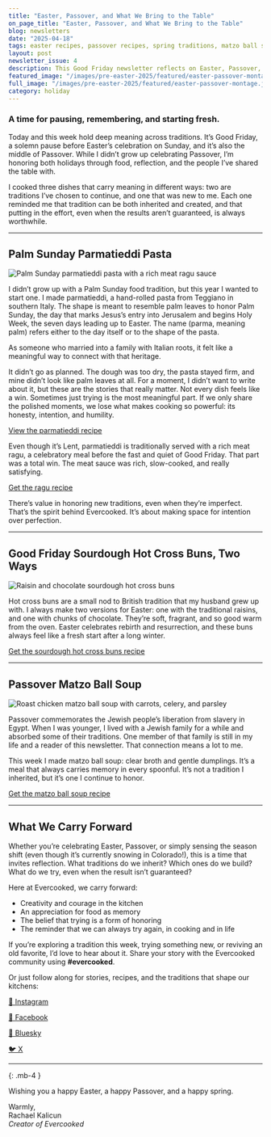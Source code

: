 ```yaml
---
title: "Easter, Passover, and What We Bring to the Table"
on_page_title: "Easter, Passover, and What We Bring to the Table"
blog: newsletters
date: "2025-04-18"
tags: easter recipes, passover recipes, spring traditions, matzo ball soup, hot cross buns, parmatieddi, food reflections, cultural cooking, seasonal cooking
layout: post
newsletter_issue: 4
description: This Good Friday newsletter reflects on Easter, Passover, and the power of cooking traditions. From parmatieddi to matzo ball soup, each dish carries memory, effort, and meaning across cultures.
featured_image: "/images/pre-easter-2025/featured/easter-passover-montage.jpg"
full_image: "/images/pre-easter-2025/featured/easter-passover-montage.jpg"
category: holiday
---
```


### A time for pausing, remembering, and starting fresh.

Today and this week hold deep meaning across traditions. It’s Good Friday, a solemn pause before Easter’s celebration on Sunday, and it’s also the middle of Passover. While I didn’t grow up celebrating Passover, I’m honoring both holidays through food, reflection, and the people I’ve shared the table with.

I cooked three dishes that carry meaning in different ways: two are traditions I’ve chosen to continue, and one that was new to me. Each one reminded me that tradition can be both inherited and created, and that putting in the effort, even when the results aren’t guaranteed, is always worthwhile.

---

## Palm Sunday Parmatieddi Pasta

![Palm Sunday parmatieddi pasta with a rich meat ragu sauce](/images/pre-easter-2025/parmatieddi.jpg)

I didn’t grow up with a Palm Sunday food tradition, but this year I wanted to start one. I made parmatieddi, a hand-rolled pasta from Teggiano in southern Italy. The shape is meant to resemble palm leaves to honor Palm Sunday, the day that marks Jesus’s entry into Jerusalem and begins Holy Week, the seven days leading up to Easter. The name (parma, meaning palm) refers either to the day itself or to the shape of the pasta.

As someone who married into a family with Italian roots, it felt like a meaningful way to connect with that heritage.

It didn’t go as planned. The dough was too dry, the pasta stayed firm, and mine didn’t look like palm leaves at all. For a moment, I didn’t want to write about it, but these are the stories that really matter. Not every dish feels like a win. Sometimes just trying is the most meaningful part. If we only share the polished moments, we lose what makes cooking so powerful: its honesty, intention, and humility.

[View the parmatieddi recipe](/blog/parmatieddi)

Even though it’s Lent, parmatieddi is traditionally served with a rich meat ragu, a celebratory meal before the fast and quiet of Good Friday. That part was a total win. The meat sauce was rich, slow-cooked, and really satisfying.

[Get the ragu recipe](/blog/pork-beef-ragu)

There’s value in honoring new traditions, even when they’re imperfect. That’s the spirit behind Evercooked. It’s about making space for intention over perfection.

---

## Good Friday Sourdough Hot Cross Buns, Two Ways

![Raisin and chocolate sourdough hot cross buns](/images/pre-easter-2025/sourdough-hot-cross-buns.jpg)

Hot cross buns are a small nod to British tradition that my husband grew up with. I always make two versions for Easter: one with the traditional raisins, and one with chunks of chocolate. They’re soft, fragrant, and so good warm from the oven. Easter celebrates rebirth and resurrection, and these buns always feel like a fresh start after a long winter.

[Get the sourdough hot cross buns recipe](/blog/sourdough-hot-cross-buns)

---

## Passover Matzo Ball Soup

![Roast chicken matzo ball soup with carrots, celery, and parsley](/images/pre-easter-2025/matzo-ball-soup.jpg)

Passover commemorates the Jewish people’s liberation from slavery in Egypt. When I was younger, I lived with a Jewish family for a while and absorbed some of their traditions. One member of that family is still in my life and a reader of this newsletter. That connection means a lot to me.

This week I made matzo ball soup: clear broth and gentle dumplings. It’s a meal that always carries memory in every spoonful. It’s not a tradition I inherited, but it’s one I continue to honor.

[Get the matzo ball soup recipe](/blog/chicken-matzo-ball-soup)

---

## What We Carry Forward

Whether you’re celebrating Easter, Passover, or simply sensing the season shift (even though it’s currently snowing in Colorado!), this is a time that invites reflection. What traditions do we inherit? Which ones do we build? What do we try, even when the result isn’t guaranteed?

Here at Evercooked, we carry forward:

- Creativity and courage in the kitchen
- An appreciation for food as memory
- The belief that trying is a form of honoring
- The reminder that we can always try again, in cooking and in life

If you’re exploring a tradition this week, trying something new, or reviving an old favorite, I’d love to hear about it. Share your story with the Evercooked community using **#evercooked**.

Or just follow along for stories, recipes, and the traditions that shape our kitchens:

[📸 Instagram](https://www.instagram.com/evercookeddotcom/)

[📘 Facebook](https://www.facebook.com/evercooked)

[💬 Bluesky](https://bsky.app/profile/evercooked.bsky.social)

[🐦 X](https://x.com/evercooked)

---
{: .mb-4 }

Wishing you a happy Easter, a happy Passover, and a happy spring.

Warmly,<br>
Rachael Kalicun<br>
*Creator of Evercooked*
